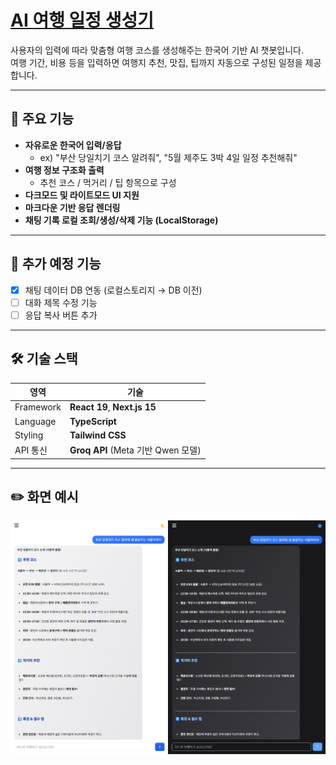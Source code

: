 # [AI 여행 일정 생성기](https://tripgen-dev.vercel.app/)


사용자의 입력에 따라 맞춤형 여행 코스를 생성해주는 한국어 기반 AI 챗봇입니다.  
여행 기간, 비용 등을 입력하면 여행지 추천, 맛집, 팁까지 자동으로 구성된 일정을 제공합니다.

---

## 🚀 주요 기능

- **자유로운 한국어 입력/응답**
    - ex) "부산 당일치기 코스 알려줘", "5월 제주도 3박 4일 일정 추천해줘"
- **여행 정보 구조화 출력**
    - 추천 코스 / 먹거리 / 팁 항목으로 구성
- **다크모드 및 라이트모드 UI 지원**
- **마크다운 기반 응답 렌더링**
- **채팅 기록 로컬 조회/생성/삭제 기능 (LocalStorage)**

---

## 🧩 추가 예정 기능

- [x] 채팅 데이터 DB 연동 (로컬스토리지 → DB 이전)
- [ ] 대화 제목 수정 기능
- [ ] 응답 복사 버튼 추가

---

## 🛠️ 기술 스택

| 영역        | 기술                             |
|-------------|--------------------------------|
| Framework   | **React 19**, **Next.js 15**   |
| Language    | **TypeScript**                 |
| Styling     | **Tailwind CSS**               |
| API 통신     | **Groq API** (Meta 기반 Qwen 모델) |

---

## ✏️ 화면 예시
![readme.png](./public/readme.png)

